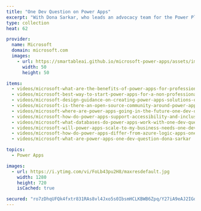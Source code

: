 ```yaml
---
title: "One Dev Question on Power Apps"
excerpt: "With Dona Sarkar, who leads an advocacy team for the Power Platform."
type: collection
heat: 62

provider:
  name: Microsoft
  domain: microsoft.com
  images:
    - url: https://smartableai.github.io/microsoft-power-apps/assets/images/organizations/microsoft.com-50x50.jpg
      width: 50
      height: 50

items:
  - videos/microsoft-what-are-the-benefits-of-power-apps-for-professional-developers-one-dev-question-dona-sarkar
  - videos/microsoft-best-way-to-start-power-apps-for-a-non-professional-developer-one-dev-question-dona-sarkar
  - videos/microsoft-design-guidance-on-creating-power-apps-solutions-one-dev-question-dona-sarkar
  - videos/microsoft-is-there-an-open-source-community-around-power-apps-one-dev-question-dona-sarkar
  - videos/microsoft-where-are-power-apps-going-in-the-future-one-dev-question-dona-sarkar
  - videos/microsoft-how-do-power-apps-support-accessibility-and-inclusiveness-one-dev-question-dona-sarkar
  - videos/microsoft-what-databases-do-power-apps-work-with-one-dev-question-dona-sarkar
  - videos/microsoft-will-power-apps-scale-to-my-business-needs-one-dev-question-dona-sarkar
  - videos/microsoft-how-do-power-apps-differ-from-azure-logic-apps-one-dev-question-dona-sarkar
  - videos/microsoft-what-are-power-apps-one-dev-question-dona-sarkar

topics:
  - Power Apps

images:
  - url: https://i.ytimg.com/vi/FoLb43pu2H8/maxresdefault.jpg
    width: 1280
    height: 720
    isCached: true

secured: "ro7zDhqUFQk4fxtr831RAs8vl4Jxo5s0IbsmHCLKBWB6Zpq/Y27iA9eAJ2IGdokN66Fp7DzPIA455+IFDNkCLARmHn38E1Gcviopb2tUh8Y4pRtpn9OYLSVhWSHq5CDPmPbwCse7b9Deo5dQSXdbDFZhqU890sgcKKIoNRglZx++xIk1O1vl4crSkWXAsJT6BEyrnkOY9nEFOiXHL45XvA40+6VzEkflLOXFf11vb/0q+wCFyXo0pFb0iz34R+JKK4DKrOXILvCHSRtVKvxxCDGJciIi+S1/qiAE62jFY/Qw0XLMpvj/kzkBi7rBizM19mQ4jhls2I+XwGnrduGlys+C0hvQAzSbWXkBNork0Co=;f85ZzFnbKmUFFDZDqnvxyw=="
---
```


